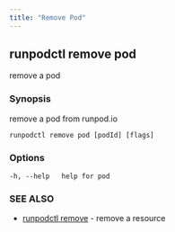 ```yaml
---
title: "Remove Pod"
---
```


## runpodctl remove pod

remove a pod

### Synopsis

remove a pod from runpod.io

```
runpodctl remove pod [podId] [flags]
```

### Options

```
-h, --help   help for pod
```

### SEE ALSO

- [runpodctl remove](runpodctl_remove.md) - remove a resource
